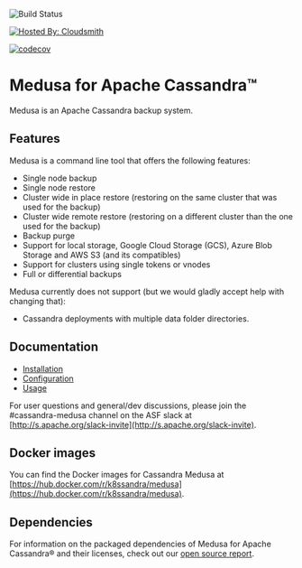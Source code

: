 <!--
# Copyright 2019 Spotify AB. All rights reserved.
# Copyright 2021 DataStax, Inc.
#
# Licensed under the Apache License, Version 2.0 (the "License");
# you may not use this file except in compliance with the License.
# You may obtain a copy of the License at
#
# http://www.apache.org/licenses/LICENSE-2.0
#
# Unless required by applicable law or agreed to in writing, software
# distributed under the License is distributed on an "AS IS" BASIS,
# WITHOUT WARRANTIES OR CONDITIONS OF ANY KIND, either express or implied.
# See the License for the specific language governing permissions and
# limitations under the License.
-->

![Build Status](https://github.com/thelastpickle/cassandra-medusa/actions/workflows/ci.yml/badge.svg?branch=master)

[![Hosted By: Cloudsmith](https://img.shields.io/badge/OSS%20hosting%20by-cloudsmith-blue?logo=cloudsmith&style=flat-square)](https://cloudsmith.io/~thelastpickle/repos/medusa/packages/)

[![codecov](https://codecov.io/gh/thelastpickle/cassandra-medusa/branch/master/graph/badge.svg?token=KTDCRD82NU)](https://codecov.io/gh/thelastpickle/cassandra-medusa)

Medusa for Apache Cassandra&trade;
==================================

Medusa is an Apache Cassandra backup system.

Features
--------
Medusa is a command line tool that offers the following features:

* Single node backup
* Single node restore
* Cluster wide in place restore (restoring on the same cluster that was used for the backup)
* Cluster wide remote restore (restoring on a different cluster than the one used for the backup)
* Backup purge
* Support for local storage, Google Cloud Storage (GCS), Azure Blob Storage and AWS S3 (and its compatibles)
* Support for clusters using single tokens or vnodes
* Full or differential backups

Medusa currently does not support (but we would gladly accept help with changing that):

* Cassandra deployments with multiple data folder directories.

Documentation
-------------
* [Installation](docs/Installation.md)
* [Configuration](docs/Configuration.md)
* [Usage](docs/Usage.md)

For user questions and general/dev discussions, please join the #cassandra-medusa channel on the ASF slack at [http://s.apache.org/slack-invite](http://s.apache.org/slack-invite).

Docker images
-------------
You can find the Docker images for Cassandra Medusa at [https://hub.docker.com/r/k8ssandra/medusa](https://hub.docker.com/r/k8ssandra/medusa).

Dependencies
------------

For information on the packaged dependencies of Medusa for Apache Cassandra&reg; and their licenses, check out our [open source report](https://app.fossa.com/reports/cac72e73-1214-4e6d-8476-76567e08db21).
